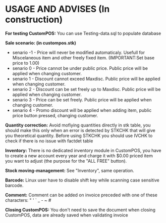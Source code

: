 # USAGE AND ADVISES (In construction)
**For testing CustomPOS:** You can use Testing-data.sql to populate database

**Sale scenario: (in custompos.stk)**
- senario -1 - Price will never be modified automaticaly. Usefull for Miscelaneous item and other freely fixed item. (IMPORTANT:Set base price to 1.00)
- senario 0 - Price cannot be under public price. Public price will be applied when changing customer.
- senario 1 - Discount cannot exceed Maxdisc. Public price will be applied when changing customer.
- senario 2 - Discount can be set freely up to Maxdisc. Public price will be applied when changing customer.
- senario 3 - Price can be set freely. Public price will be applied when changing customer.
- senario 4 - Promo discount will be applied when adding item, public price button pressed, changing customer.

**Quantity correction:**  Avoid mofiying quantities directly in stk table, you should make this only when an error is detected by STKCHK that will give you theoretical quantity. Before using STKCHK you should use IVCHK to check if there is no issue with factdet table

**Inventory:**  There is no dedicated inventory module in CustomPOS, you have to create a new account every year and charge it with $0.00 priced item you want to adjust (the purpose for the "ALL FREE" button).

**Stock moving-management:**  See "Inventory", same operation.

**Barcode:**  Linux user have to disable shift key while scanning case sensitive barcode.

**Comment:**  Comment can be added on invoice preceded with one of these characters:  " ' ` _ - ~ #

**Closing CustomPOS:** You don't need to save the document when closing CustomPOS, data are already saved when validating invoice
